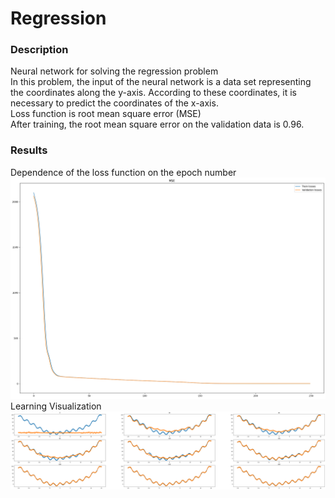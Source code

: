 # Regression
### Description
Neural network for solving the regression problem <br/>
In this problem, the input of the neural network is a data set representing the coordinates along the y-axis. According to these coordinates, it is necessary to predict the coordinates of the x-axis. <br/>
Loss function is root mean square error (MSE) <br/>
After training, the root mean square error on the validation data is 0.96. <br/>

### Results
Dependence of the loss function on the epoch number <br/>
![Image alt](https://github.com/Marakuia/Regression/blob/main/MSE_loss.png) <br/>
Learning Visualization <br/>
![Image alt](https://github.com/Marakuia/Regression/blob/main/visual.png) <br/>
